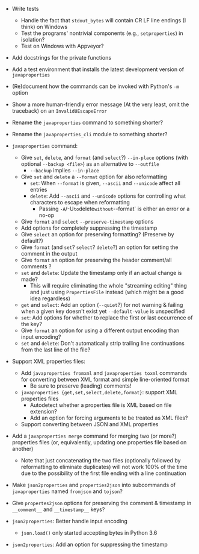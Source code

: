 - Write tests
    - Handle the fact that `stdout_bytes` will contain CR LF line endings (I
      think) on Windows
    - Test the programs' nontrivial components (e.g., `setproperties`) in
      isolation?
    - Test on Windows with Appveyor?
- Add docstrings for the private functions
- Add a test environment that installs the latest development version of
  `javaproperties`
- (Re)document how the commands can be invoked with Python's `-m` option
- Show a more human-friendly error message (At the very least, omit the
  traceback) on an `InvalidUEscapeError`
- Rename the `javaproperties` command to something shorter?
- Rename the `javaproperties_cli` module to something shorter?

- `javaproperties` command:
    - Give `set`, `delete`, and `format` (and `select`?) `--in-place` options
      (with optional `--backup <file>`) as an alternative to `--outfile`
        - `--backup` implies `--in-place`
    - Give `set` and `delete` a `--format` option for also reformatting
        - `set`: When `--format` is given, `--ascii` and `--unicode` affect all
          entries
        - `delete`: Add `--ascii` and `--unicode` options for controlling what
          characters to escape when reformatting
            - Passing `-A`/-U` to `delete` without `--format` is either an
              error or a no-op
    - Give `format` and `select` `--preserve-timestamp` options
    - Add options for completely suppressing the timestamp
    - Give `select` an option for preserving formatting? (Preserve by default?)
    - Give `format` (and `set`? `select`? `delete`?) an option for setting the
      comment in the output
    - Give `format` an option for preserving the header comment/all comments ?
    - `set` and `delete`: Update the timestamp only if an actual change is
      made?
        - This will require eliminating the whole "streaming editing" thing and
          just using `PropertiesFile` instead (which might be a good idea
          regardless)
    - `get` and `select`: Add an option (`--quiet`?) for not warning & failing
      when a given key doesn't exist yet `--default-value` is unspecified
    - `set`: Add options for whether to replace the first or last occurrence of
      the key?
    - Give `format` an option for using a different output encoding than input
      encoding?
    - `set` and `delete`: Don't automatically strip trailing line continuations
      from the last line of the file?

- Support XML properties files:
    - Add `javaproperties fromxml` and `javaproperties toxml` commands for
      converting between XML format and simple line-oriented format
        - Be sure to preserve (leading) comments!
    - `javaproperties {get,set,select,delete,format}`: support XML properties
      files
        - Autodetect whether a properties file is XML based on file extension?
        - Add an option for forcing arguments to be treated as XML files?
    - Support converting between JSON and XML properties

- Add a `javaproperties merge` command for merging two (or more?) properties
  files (or, equivalently, updating one properties file based on another)
    - Note that just concatenating the two files (optionally followed by
      reformatting to eliminate duplicates) will not work 100% of the time due
      to the possibility of the first file ending with a line continuation
- Make `json2properties` and `properties2json` into subcommands of
  `javaproperties` named `fromjson` and `tojson`?
- Give `propertes2json` options for preserving the comment & timestamp in
  `__comment__` and `__timestamp__` keys?
- `json2properties`: Better handle input encoding
    - `json.load()` only started accepting bytes in Python 3.6
- `json2properties`: Add an option for suppressing the timestamp
